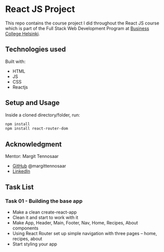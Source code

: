 # React JS Project

This repo contains the course project I did throughout the React JS course which is part of the Full Stack Web Development Program at [Business College Helsinki](https://en.bc.fi/qualifications/full-stack-web-developer-program/).

## Technologies used

Built with:

- HTML
- JS
- CSS
- Reactjs

## Setup and Usage

Inside a cloned directory/folder, run:

```bash
npm install
npm install react-router-dom
```

## Acknowledgment

Mentor: Margit Tennosaar

- [GitHub](https://github.com/margittennosaar) @margittennosaar
- [LinkedIn](https://www.linkedin.com/in/margittennosaar/)

## Task List

### Task 01 - Building the base app

- Make a clean create-react-app
- Clean it and start to work with it
- Make App, Header, Main, Footer, Nav, Home, Recipes, About components
- Using React Router set up simple navigation with three pages – home, recipes, about
- Start styling your app
